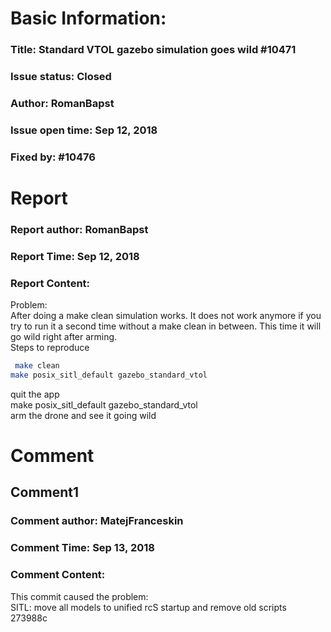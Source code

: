 # Basic Information:
### Title:  Standard VTOL gazebo simulation goes wild #10471 
### Issue status: Closed
### Author: RomanBapst
### Issue open time: Sep 12, 2018
### Fixed by: #10476
# Report
### Report author: RomanBapst
### Report Time: Sep 12, 2018
### Report Content:   
Problem:    
After doing a make clean simulation works. It does not work anymore if you try to run it a second time without a make clean in between. This time it will go wild right after arming.  
Steps to reproduce  
    
```bash     
 make clean        
make posix_sitl_default gazebo_standard_vtol        
```  
quit the app  
make posix_sitl_default gazebo_standard_vtol  
arm the drone and see it going wild  

# Comment
## Comment1
### Comment author: MatejFranceskin
### Comment Time: Sep 13, 2018
### Comment Content:   
This commit caused the problem:    
SITL: move all models to unified rcS startup and remove old scripts    
273988c  
